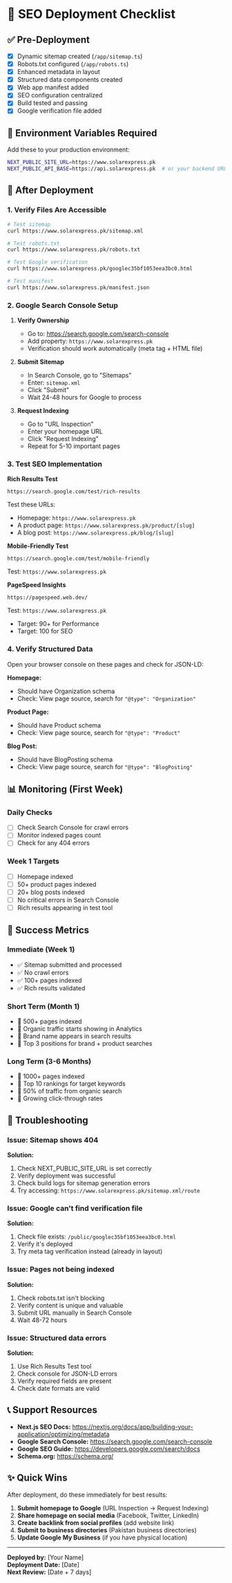 # 🚀 SEO Deployment Checklist

## ✅ Pre-Deployment

- [x] Dynamic sitemap created (`/app/sitemap.ts`)
- [x] Robots.txt configured (`/app/robots.ts`)
- [x] Enhanced metadata in layout
- [x] Structured data components created
- [x] Web app manifest added
- [x] SEO configuration centralized
- [x] Build tested and passing
- [x] Google verification file added

## 📝 Environment Variables Required

Add these to your production environment:

```bash
NEXT_PUBLIC_SITE_URL=https://www.solarexpress.pk
NEXT_PUBLIC_API_BASE=https://api.solarexpress.pk  # or your backend URL
```

## 🔧 After Deployment

### 1. Verify Files Are Accessible
```bash
# Test sitemap
curl https://www.solarexpress.pk/sitemap.xml

# Test robots.txt
curl https://www.solarexpress.pk/robots.txt

# Test Google verification
curl https://www.solarexpress.pk/googlec35bf1053eea3bc0.html

# Test manifest
curl https://www.solarexpress.pk/manifest.json
```

### 2. Google Search Console Setup

1. **Verify Ownership**
   - Go to: https://search.google.com/search-console
   - Add property: `https://www.solarexpress.pk`
   - Verification should work automatically (meta tag + HTML file)

2. **Submit Sitemap**
   - In Search Console, go to "Sitemaps"
   - Enter: `sitemap.xml`
   - Click "Submit"
   - Wait 24-48 hours for Google to process

3. **Request Indexing**
   - Go to "URL Inspection"
   - Enter your homepage URL
   - Click "Request Indexing"
   - Repeat for 5-10 important pages

### 3. Test SEO Implementation

**Rich Results Test**
```
https://search.google.com/test/rich-results
```
Test these URLs:
- Homepage: `https://www.solarexpress.pk`
- A product page: `https://www.solarexpress.pk/product/[slug]`
- A blog post: `https://www.solarexpress.pk/blog/[slug]`

**Mobile-Friendly Test**
```
https://search.google.com/test/mobile-friendly
```
Test: `https://www.solarexpress.pk`

**PageSpeed Insights**
```
https://pagespeed.web.dev/
```
Test: `https://www.solarexpress.pk`
- Target: 90+ for Performance
- Target: 100 for SEO

### 4. Verify Structured Data

Open your browser console on these pages and check for JSON-LD:

**Homepage:**
- Should have Organization schema
- Check: View page source, search for `"@type": "Organization"`

**Product Page:**
- Should have Product schema
- Check: View page source, search for `"@type": "Product"`

**Blog Post:**
- Should have BlogPosting schema
- Check: View page source, search for `"@type": "BlogPosting"`

## 📊 Monitoring (First Week)

### Daily Checks
- [ ] Check Search Console for crawl errors
- [ ] Monitor indexed pages count
- [ ] Check for any 404 errors

### Week 1 Targets
- [ ] Homepage indexed
- [ ] 50+ product pages indexed
- [ ] 20+ blog posts indexed
- [ ] No critical errors in Search Console
- [ ] Rich results appearing in test tool

## 🎯 Success Metrics

### Immediate (Week 1)
- ✅ Sitemap submitted and processed
- ✅ No crawl errors
- ✅ 100+ pages indexed
- ✅ Rich results validated

### Short Term (Month 1)
- 🎯 500+ pages indexed
- 🎯 Organic traffic starts showing in Analytics
- 🎯 Brand name appears in search results
- 🎯 Top 3 positions for brand + product searches

### Long Term (3-6 Months)
- 🎯 1000+ pages indexed
- 🎯 Top 10 rankings for target keywords
- 🎯 50% of traffic from organic search
- 🎯 Growing click-through rates

## 🐛 Troubleshooting

### Issue: Sitemap shows 404
**Solution:**
1. Check NEXT_PUBLIC_SITE_URL is set correctly
2. Verify deployment was successful
3. Check build logs for sitemap generation errors
4. Try accessing: `https://www.solarexpress.pk/sitemap.xml/route`

### Issue: Google can't find verification file
**Solution:**
1. Check file exists: `/public/googlec35bf1053eea3bc0.html`
2. Verify it's deployed
3. Try meta tag verification instead (already in layout)

### Issue: Pages not being indexed
**Solution:**
1. Check robots.txt isn't blocking
2. Verify content is unique and valuable
3. Submit URL manually in Search Console
4. Wait 48-72 hours

### Issue: Structured data errors
**Solution:**
1. Use Rich Results Test tool
2. Check console for JSON-LD errors
3. Verify required fields are present
4. Check date formats are valid

## 📞 Support Resources

- **Next.js SEO Docs:** https://nextjs.org/docs/app/building-your-application/optimizing/metadata
- **Google Search Console:** https://search.google.com/search-console
- **Google SEO Guide:** https://developers.google.com/search/docs
- **Schema.org:** https://schema.org/

## ✨ Quick Wins

After deployment, do these immediately for best results:

1. **Submit homepage to Google** (URL Inspection → Request Indexing)
2. **Share homepage on social media** (Facebook, Twitter, LinkedIn)
3. **Create backlink from social profiles** (add website link)
4. **Submit to business directories** (Pakistan business directories)
5. **Update Google My Business** (if you have physical location)

---

**Deployed by:** [Your Name]  
**Deployment Date:** [Date]  
**Next Review:** [Date + 7 days]
